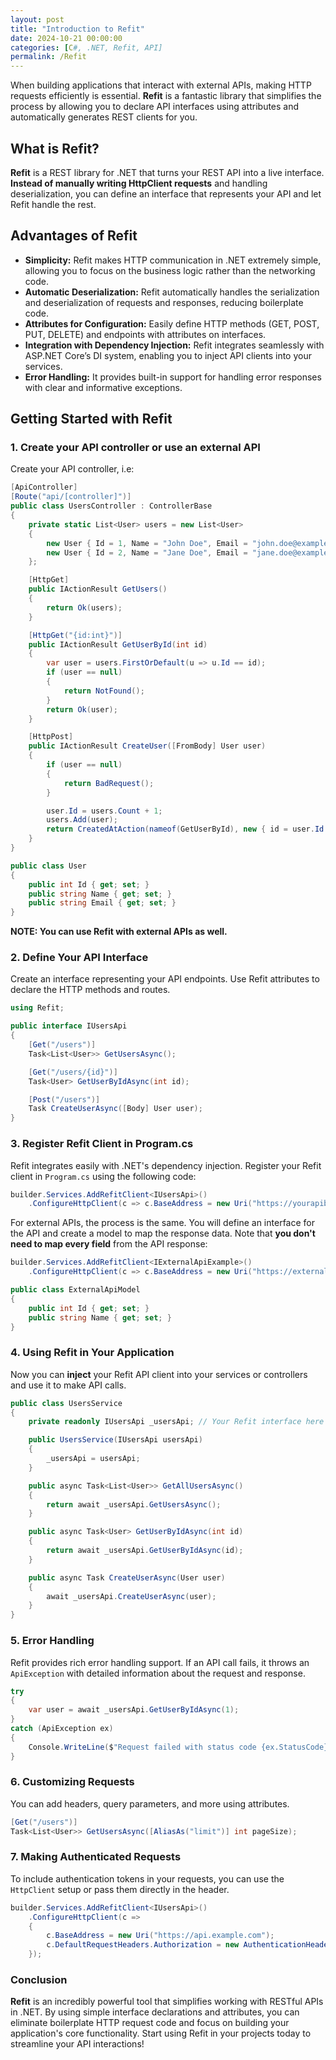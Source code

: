 ```yaml
---
layout: post
title: "Introduction to Refit"
date: 2024-10-21 00:00:00
categories: [C#, .NET, Refit, API]
permalink: /Refit
---
```


When building applications that interact with external APIs, making HTTP requests efficiently is essential. **Refit** is a fantastic library that simplifies the process by allowing you to declare API interfaces using attributes and automatically generates REST clients for you.

## **What is Refit?**

**Refit** is a REST library for .NET that turns your REST API into a live interface. **Instead of manually writing HttpClient requests** and handling deserialization, you can define an interface that represents your API and let Refit handle the rest.

## **Advantages of Refit**

- **Simplicity:** Refit makes HTTP communication in .NET extremely simple, allowing you to focus on the business logic rather than the networking code.
- **Automatic Deserialization:** Refit automatically handles the serialization and deserialization of requests and responses, reducing boilerplate code.
- **Attributes for Configuration:** Easily define HTTP methods (GET, POST, PUT, DELETE) and endpoints with attributes on interfaces.
- **Integration with Dependency Injection:** Refit integrates seamlessly with ASP.NET Core’s DI system, enabling you to inject API clients into your services.
- **Error Handling:** It provides built-in support for handling error responses with clear and informative exceptions.

## **Getting Started with Refit**

### **1. Create your API controller or use an external API**
Create your API controller, i.e:
```csharp
[ApiController]
[Route("api/[controller]")]
public class UsersController : ControllerBase
{
    private static List<User> users = new List<User>
    {
        new User { Id = 1, Name = "John Doe", Email = "john.doe@example.com" },
        new User { Id = 2, Name = "Jane Doe", Email = "jane.doe@example.com" }
    };

    [HttpGet]
    public IActionResult GetUsers()
    {
        return Ok(users);
    }

    [HttpGet("{id:int}")]
    public IActionResult GetUserById(int id)
    {
        var user = users.FirstOrDefault(u => u.Id == id);
        if (user == null)
        {
            return NotFound();
        }
        return Ok(user);
    }

    [HttpPost]
    public IActionResult CreateUser([FromBody] User user)
    {
        if (user == null)
        {
            return BadRequest();
        }

        user.Id = users.Count + 1;
        users.Add(user);
        return CreatedAtAction(nameof(GetUserById), new { id = user.Id }, user);
    }
}

public class User
{
    public int Id { get; set; }
    public string Name { get; set; }
    public string Email { get; set; }
} 
```
**NOTE: You can use Refit with external APIs as well.**

### **2. Define Your API Interface**

Create an interface representing your API endpoints. Use Refit attributes to declare the HTTP methods and routes.

```csharp
using Refit;

public interface IUsersApi
{
    [Get("/users")]
    Task<List<User>> GetUsersAsync();

    [Get("/users/{id}")]
    Task<User> GetUserByIdAsync(int id);

    [Post("/users")]
    Task CreateUserAsync([Body] User user);
}
```

### **3. Register Refit Client in Program.cs**

Refit integrates easily with .NET's dependency injection. Register your Refit client in `Program.cs` using the following code:

```csharp
builder.Services.AddRefitClient<IUsersApi>()
    .ConfigureHttpClient(c => c.BaseAddress = new Uri("https://yourapibaseaddress.com"));
```

For external APIs, the process is the same. You will define an interface for the API and create a model to map the response data. Note that **you don't need to map every field** from the API response:

```csharp
builder.Services.AddRefitClient<IExternalApiExample>()
    .ConfigureHttpClient(c => c.BaseAddress = new Uri("https://externalbaseaddress.com"));
```
```csharp
public class ExternalApiModel
{
    public int Id { get; set; }
    public string Name { get; set; }
} 
```

### **4. Using Refit in Your Application**

Now you can **inject** your Refit API client into your services or controllers and use it to make API calls.

```csharp
public class UsersService
{
    private readonly IUsersApi _usersApi; // Your Refit interface here

    public UsersService(IUsersApi usersApi)
    {
        _usersApi = usersApi;
    }

    public async Task<List<User>> GetAllUsersAsync()
    {
        return await _usersApi.GetUsersAsync();
    }

    public async Task<User> GetUserByIdAsync(int id)
    {
        return await _usersApi.GetUserByIdAsync(id);
    }

    public async Task CreateUserAsync(User user)
    {
        await _usersApi.CreateUserAsync(user);
    }
}
```

### **5. Error Handling**

Refit provides rich error handling support. If an API call fails, it throws an `ApiException` with detailed information about the request and response.

```csharp
try
{
    var user = await _usersApi.GetUserByIdAsync(1);
}
catch (ApiException ex)
{
    Console.WriteLine($"Request failed with status code {ex.StatusCode}");
}
```

### **6. Customizing Requests**

You can add headers, query parameters, and more using attributes.

```csharp
[Get("/users")]
Task<List<User>> GetUsersAsync([AliasAs("limit")] int pageSize);
```

### **7. Making Authenticated Requests**

To include authentication tokens in your requests, you can use the `HttpClient` setup or pass them directly in the header.

```csharp
builder.Services.AddRefitClient<IUsersApi>()
    .ConfigureHttpClient(c =>
    {
        c.BaseAddress = new Uri("https://api.example.com");
        c.DefaultRequestHeaders.Authorization = new AuthenticationHeaderValue("Bearer", "your_token_here");
    });
```

### **Conclusion**

**Refit** is an incredibly powerful tool that simplifies working with RESTful APIs in .NET. By using simple interface declarations and attributes, you can eliminate boilerplate HTTP request code and focus on building your application's core functionality. Start using Refit in your projects today to streamline your API interactions!

